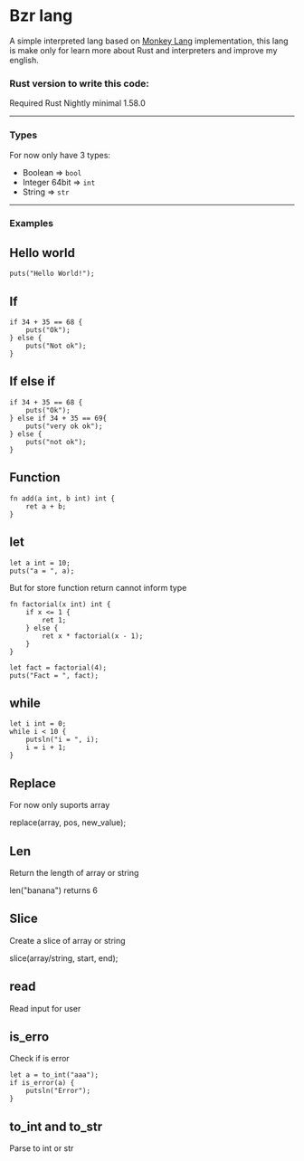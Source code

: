 # Bzr lang

A simple interpreted lang based on [Monkey Lang](https://monkeylang.org/) implementation, this lang is make only for learn more about Rust and interpreters and improve my english.

### Rust version to write this code:

Required Rust Nightly minimal 1.58.0

<hr>

### Types

For now only have 3 types:

- Boolean => `bool`
- Integer 64bit => `int`
- String => `str`

<hr>

### Examples

## Hello world

```bzr
puts("Hello World!");
```

## If

```bzr
if 34 + 35 == 68 {
    puts("Ok");
} else {
    puts("Not ok");
}
```

## If else if

```bzr
if 34 + 35 == 68 {
    puts("Ok");
} else if 34 + 35 == 69{
    puts("very ok ok");
} else {
    puts("not ok");
}
```

## Function

```bzr
fn add(a int, b int) int {
    ret a + b;
}
```

## let

```bzr
let a int = 10;
puts("a = ", a);
```

But for store function return cannot inform type

```bzr
fn factorial(x int) int {
    if x <= 1 {
        ret 1;
    } else {
        ret x * factorial(x - 1);
    }
}

let fact = factorial(4);
puts("Fact = ", fact);
```

## while

```bzr
let i int = 0;
while i < 10 {
    putsln("i = ", i);
    i = i + 1;
}
```

## Replace

For now only suports array

replace(array, pos, new_value);

## Len

Return the length of array or string

len("banana") returns 6

## Slice

Create a slice of array or string

slice(array/string, start, end);

## read

Read input for user

## is_erro

Check if is error

```bzr
let a = to_int("aaa");
if is_error(a) {
    putsln("Error");
}
```

## to_int and to_str

Parse to int or str